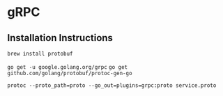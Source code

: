 # gRPC

## Installation Instructions

` brew install protobuf `

`go get -u google.golang.org/grpc`
`go get github.com/golang/protobuf/protoc-gen-go`

`protoc --proto_path=proto --go_out=plugins=grpc:proto service.proto `
